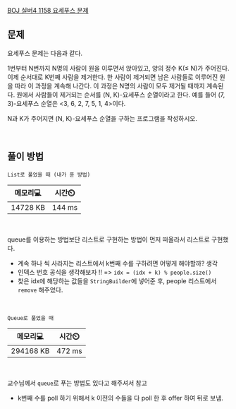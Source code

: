 
[BOJ 실버4 1158 요세푸스 문제](https://www.acmicpc.net/problem/1158)

<h2> 문제 </h2>

요세푸스 문제는 다음과 같다.

1번부터 N번까지 N명의 사람이 원을 이루면서 앉아있고, 양의 정수 K(≤ N)가 주어진다. 이제 순서대로 K번째 사람을 제거한다. 한 사람이 제거되면 남은 사람들로 이루어진 원을 따라 이 과정을 계속해 나간다. 이 과정은 N명의 사람이 모두 제거될 때까지 계속된다. 원에서 사람들이 제거되는 순서를 (N, K)-요세푸스 순열이라고 한다. 예를 들어 (7, 3)-요세푸스 순열은 <3, 6, 2, 7, 5, 1, 4>이다.

N과 K가 주어지면 (N, K)-요세푸스 순열을 구하는 프로그램을 작성하시오.

<br> 

<h2> 풀이 방법 </h2>

`List로 풀었을 때 (내가 푼 방법)`

|메모리💻|시간⏲️|
|------|---|
|14728 KB|144 ms|

<br> 

queue를 이용하는 방법보단 리스트로 구현하는 방법이 먼저 떠올라서 리스트로 구현했다.
- 계속 하나 씩 사라지는 리스트에서 k번째 수를 구하려면 어떻게 해야할까? 생각
- 인덱스 번호 공식을 생각해보자 !! => `idx = (idx + k) % people.size()`
- 찾은 idx에 해당하는 값들을 `StringBuilder`에 넣어준 후, people 리스트에서 `remove` 해주었다. 

<br>

`Queue로 풀었을 때`

|메모리💻|시간⏲️|
|------|---|
|294168 KB|472 ms|

<br>

교수님께서 `queue`로 푸는 방법도 있다고 해주셔서 참고
- k번째 수를 poll 하기 위해서 k 이전의 수들을 다 poll 한 후 offer 하여 뒤로 보냄.


